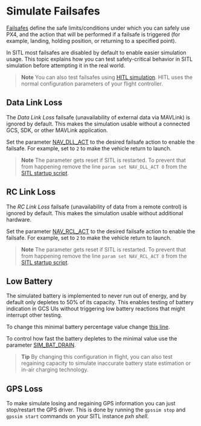 # Simulate Failsafes

[Failsafes](https://docs.px4.io/en/config/safety.html) define the safe limits/conditions under which you can safely use PX4, and the action that will be performed if a failsafe is triggered (for example, landing, holding position, or returning to a specified point).

In SITL most failsafes are disabled by default to enable easier simulation usage.
This topic explains how you can test safety-critical behavior in SITL simulation before attempting it in the real world.

> **Note** You can also test failsafes using [HITL simulation](../simulation/hitl.md). 
  HITL uses the normal configuration parameters of your flight controller.


## Data Link Loss

The *Data Link Loss* failsafe (unavailability of external data via MAVLink) is ignored by default.
This makes the simulation usable without a connected GCS, SDK, or other MAVLink application.

Set the parameter [NAV_DLL_ACT](../advanced/parameter_reference.md#NAV_DLL_ACT) to the desired failsafe action to enable the failsafe. 
For example, set to `2` to make the vehicle return to launch.

> **Note** The parameter gets reset if SITL is restarted. 
  To prevent that from happening remove the line `param set NAV_DLL_ACT 0` from the [SITL startup script](https://github.com/PX4/Firmware/blob/master/ROMFS/px4fmu_common/init.d-posix/rcS).

## RC Link Loss

The *RC Link Loss* failsafe (unavailability of data from a remote control) is ignored by default.
This makes the simulation usable without additional hardware.

Set the parameter [NAV_RCL_ACT](../advanced/parameter_reference.md#NAV_RCL_ACT) to the desired failsafe action to enable the failsafe. 
For example, set to `2` to make the vehicle return to launch.

> **Note** The parameter gets reset if SITL is restarted. 
  To prevent that from happening remove the line `param set NAV_RCL_ACT 0` from the [SITL startup script](https://github.com/PX4/Firmware/blob/master/ROMFS/px4fmu_common/init.d-posix/rcS).


## Low Battery

The simulated battery is implemented to never run out of energy, and by default only depletes to 50% of its capacity. 
This enables testing of battery indication in GCS UIs without triggering low battery reactions that might interrupt other testing.

To change this minimal battery percentage value change [this line](https://github.com/PX4/Firmware/blob/9d67bbc328553bbd0891ffb8e73b8112bca33fcc/src/modules/simulator/simulator_mavlink.cpp#L330).

To control how fast the battery depletes to the minimal value use the parameter [SIM_BAT_DRAIN](../advanced/parameter_reference.md#SIM_BAT_DRAIN).

> **Tip** By changing this configuration in flight, you can also test regaining capacity to simulate inaccurate battery state estimation or in-air charging technology.

## GPS Loss

To make simulate losing and regaining GPS information you can just stop/restart the GPS driver. 
This is done by running the `gpssim stop` and `gpssim start` commands on your SITL instance *pxh shell*.
